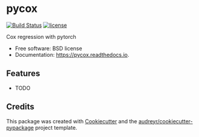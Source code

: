 # pycox


<!-- .. image:: https://img.shields.io/pypi/v/pycox.svg
        :target: https://pypi.python.org/pypi/pycox

.. image:: https://img.shields.io/travis/havakv/pycox.svg
        :target: https://travis-ci.org/havakv/pycox

.. image:: https://readthedocs.org/projects/pycox/badge/?version=latest
        :target: https://pycox.readthedocs.io/en/latest/?badge=latest
        :alt: Documentation Status -->

[![Build Status](https://img.shields.io/travis/havakv/pycox.svg?branch=master)](https://travis-ci.org/havakv/pycox)
[![license](https://img.shields.io/github/license/mashape/apistatus.svg?maxAge=2592000)](https://github.com/havakv/pycox/blob/master/LICENSE)

<!-- [![Build Status](https://travis-ci.org/keras-team/keras.svg?branch=master)](https://travis-ci.org/keras-team/keras)
[![license](https://img.shields.io/github/license/mashape/apistatus.svg?maxAge=2592000)](https://github.com/keras-team/keras/blob/master/LICENSE) -->


Cox regression with pytorch


- Free software: BSD license
- Documentation: https://pycox.readthedocs.io.


## Features

- TODO

## Credits

This package was created with [Cookiecutter](https://github.com/audreyr/cookiecutter) and the [audreyr/cookiecutter-pypackage](https://github.com/audreyr/cookiecutter-pypackage) project template.

<!-- This package was created with Cookiecutter_ and the `audreyr/cookiecutter-pypackage`_ project template.

.. _Cookiecutter: https://github.com/audreyr/cookiecutter
.. _`audreyr/cookiecutter-pypackage`: https://github.com/audreyr/cookiecutter-pypackage -->